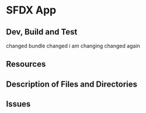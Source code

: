 # SFDX  App

## Dev, Build and Test

changed bundle changed
i am changing
changed again


## Resources


## Description of Files and Directories


## Issues



